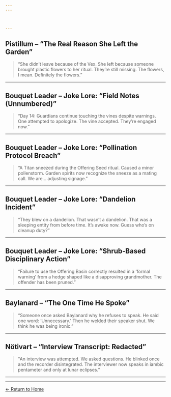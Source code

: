 ```yaml
---
---



---
```


## Pistillum – “The Real Reason She Left the Garden”

> “She didn’t leave because of the Vex. She left because someone brought plastic flowers to her ritual. They’re still missing. The flowers, I mean. Definitely the flowers.”

---

## Bouquet Leader – Joke Lore: “Field Notes (Unnumbered)”

> “Day 14: Guardians continue touching the vines despite warnings. One attempted to apologize. The vine accepted. They’re engaged now.”




---

## Bouquet Leader – Joke Lore: “Pollination Protocol Breach”

> “A Titan sneezed during the Offering Seed ritual. Caused a minor pollenstorm. Garden spirits now recognize the sneeze as a mating call. We are... adjusting signage.”




---

## Bouquet Leader – Joke Lore: “Dandelion Incident”

> “They blew on a dandelion. That wasn’t a dandelion. That was a sleeping entity from before time. It’s awake now. Guess who’s on cleanup duty?”




---

## Bouquet Leader – Joke Lore: “Shrub-Based Disciplinary Action”

> “Failure to use the Offering Basin correctly resulted in a ‘formal warning’ from a hedge shaped like a disapproving grandmother. The offender has been pruned.”


---


## Baylanard – “The One Time He Spoke”

> “Someone once asked Baylanard why he refuses to speak. He said one word: ‘Unnecessary.’ Then he welded their speaker shut. We think he was being ironic.”




---

## Nötivart – “Interview Transcript: Redacted”

> "An interview was attempted. We asked questions. He blinked once and the recorder disintegrated. The interviewer now speaks in iambic pentameter and only at lunar eclipses.”



---

---
[← Return to Home](./index.md)

